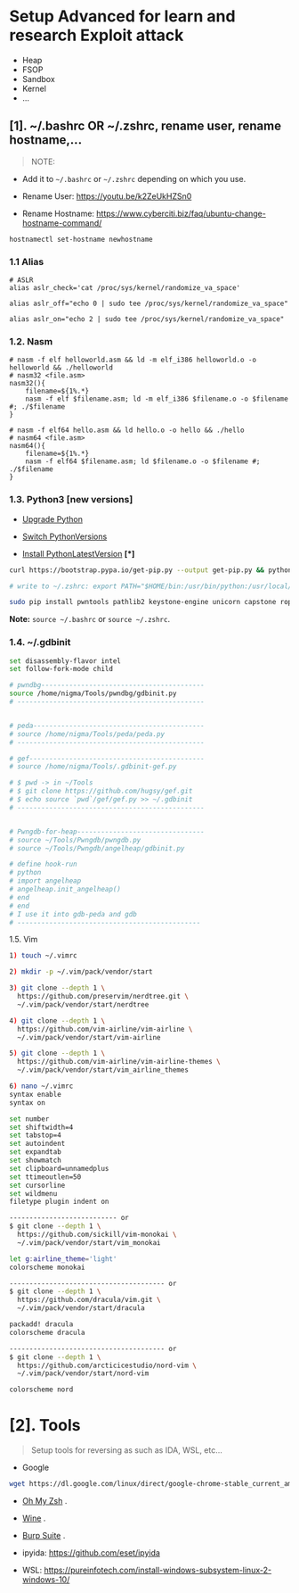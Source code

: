 # Setup Advanced for learn and research Exploit attack
* Heap 
* FSOP
* Sandbox
* Kernel 
* ...

## [1]. ~/.bashrc OR ~/.zshrc, rename user, rename hostname,...

>NOTE: 

   * Add it to `~/.bashrc` or `~/.zshrc` depending on which you use.

   * Rename User: https://youtu.be/k2ZeUkHZSn0
    
   * Rename Hostname: https://www.cyberciti.biz/faq/ubuntu-change-hostname-command/
   
  `hostnamectl set-hostname newhostname`

### 1.1 Alias

```
# ASLR
alias aslr_check='cat /proc/sys/kernel/randomize_va_space'

alias aslr_off="echo 0 | sudo tee /proc/sys/kernel/randomize_va_space"

alias aslr_on="echo 2 | sudo tee /proc/sys/kernel/randomize_va_space"
```

### 1.2. Nasm

```
# nasm -f elf helloworld.asm && ld -m elf_i386 helloworld.o -o helloworld && ./helloworld
# nasm32 <file.asm>
nasm32(){
    filename=${1%.*}
    nasm -f elf $filename.asm; ld -m elf_i386 $filename.o -o $filename #; ./$filename
}
```

```
# nasm -f elf64 hello.asm && ld hello.o -o hello && ./hello
# nasm64 <file.asm>
nasm64(){
    filename=${1%.*}
    nasm -f elf64 $filename.asm; ld $filename.o -o $filename #; ./$filename
}
```

### 1.3. Python3 [new versions]

* [Upgrade Python](https://www.itsupportwale.com/blog/how-to-upgrade-to-python-3-10-on-ubuntu-18-04-and-20-04-lts/)

* [Switch PythonVersions](https://www.rosehosting.com/blog/how-to-install-and-switch-python-versions-on-ubuntu-20-04/)

* [Install PythonLatestVersion](https://serverspace.io/support/help/install-python-latest-version-on-ubuntu-20-04/) **[*]**

```bash
curl https://bootstrap.pypa.io/get-pip.py --output get-pip.py && python get-pip.py

# write to ~/.zshrc: export PATH="$HOME/bin:/usr/bin/python:/usr/local/lib/python3.12/dist-packages/pip:$PATH"

sudo pip install pwntools pathlib2 keystone-engine unicorn capstone ropper ipython
```

**Note:** `source ~/.bashrc` or `source ~/.zshrc`.

### 1.4. ~/.gdbinit

```bash
set disassembly-flavor intel
set follow-fork-mode child

# pwndbg-----------------------------------------
source /home/nigma/Tools/pwndbg/gdbinit.py
# -----------------------------------------------


# peda-------------------------------------------
# source /home/nigma/Tools/peda/peda.py
# -----------------------------------------------

# gef--------------------------------------------
# source /home/nigma/Tools/.gdbinit-gef.py

# $ pwd -> in ~/Tools
# $ git clone https://github.com/hugsy/gef.git
# $ echo source `pwd`/gef/gef.py >> ~/.gdbinit
# -----------------------------------------------


# Pwngdb-for-heap--------------------------------
# source ~/Tools/Pwngdb/pwngdb.py
# source ~/Tools/Pwngdb/angelheap/gdbinit.py

# define hook-run
# python
# import angelheap
# angelheap.init_angelheap()
# end
# end
# I use it into gdb-peda and gdb
# ----------------------------------------------
```

1.5. Vim

```bash
1) touch ~/.vimrc

2) mkdir -p ~/.vim/pack/vendor/start

3) git clone --depth 1 \
  https://github.com/preservim/nerdtree.git \
  ~/.vim/pack/vendor/start/nerdtree

4) git clone --depth 1 \
  https://github.com/vim-airline/vim-airline \
  ~/.vim/pack/vendor/start/vim-airline

5) git clone --depth 1 \
  https://github.com/vim-airline/vim-airline-themes \
  ~/.vim/pack/vendor/start/vim_airline_themes

6) nano ~/.vimrc 
syntax enable              
syntax on

set number
set shiftwidth=4
set tabstop=4
set autoindent
set expandtab
set showmatch
set clipboard=unnamedplus
set ttimeoutlen=50
set cursorline
set wildmenu
filetype plugin indent on

--------------------------- or
$ git clone --depth 1 \
  https://github.com/sickill/vim-monokai \
  ~/.vim/pack/vendor/start/vim_monokai

let g:airline_theme='light'
colorscheme monokai

--------------------------------------- or
$ git clone --depth 1 \
  https://github.com/dracula/vim.git \
  ~/.vim/pack/vendor/start/dracula

packadd! dracula
colorscheme dracula

--------------------------------------- or
$ git clone --depth 1 \
  https://github.com/arcticicestudio/nord-vim \
  ~/.vim/pack/vendor/start/nord-vim

colorscheme nord
```

# [2]. Tools

> Setup tools for reversing as such as IDA, WSL, etc...

* Google

```bash
wget https://dl.google.com/linux/direct/google-chrome-stable_current_amd64.deb && sudo apt install ./google-chrome-stable_current_amd64.deb
```


* [Oh My Zsh](https://www.youtube.com/watch?v=Mhdl-qppnlY&list=PL2YJKKcudhJ0ar-IYMehPGRwbcUz8NZJj&index=17&t=1112s) .

* [Wine](https://www.youtube.com/watch?v=Wx8NbZEAPNM&list=PL2YJKKcudhJ0ar-IYMehPGRwbcUz8NZJj&index=18&t=9s) .

* [Burp Suite](https://www.youtube.com/watch?v=-ozGijESmTY&list=PL2YJKKcudhJ0ar-IYMehPGRwbcUz8NZJj&index=3&t=5s) .

* ipyida: https://github.com/eset/ipyida

* WSL: https://pureinfotech.com/install-windows-subsystem-linux-2-windows-10/


